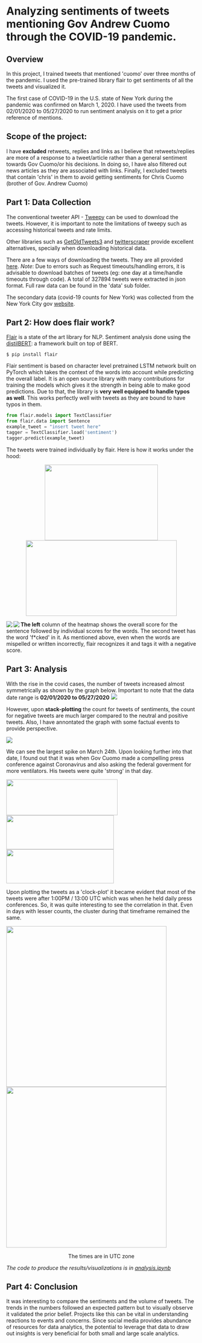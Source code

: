 Analyzing sentiments of tweets mentioning Gov Andrew Cuomo through the COVID-19 pandemic.
================

Overview
--------

In this project, I trained tweets that mentioned 'cuomo' over three months of the pandemic. I used the pre-trained library flair to get sentiments of all the tweets and visualized it.

The first case of COVID-19 in the U.S. state of New York during the pandemic was confirmed on March 1, 2020. I have used the tweets from 02/01/2020 to 05/27/2020 to run sentiment analysis on it to get a prior reference of mentions. 

Scope of the project:
--------

I have __excluded__ retweets, replies and links as I believe that retweets/replies are more of a response to a tweet/article rather than a general sentiment towards Gov Cuomo/or his decisions. In doing so, I have also filtered out news articles as they are associated with links. Finally, I excluded tweets that contain 'chris' in them to avoid getting sentiments for Chris Cuomo (brother of Gov. Andrew Cuomo)


Part 1: Data Collection
---------------------

The conventional tweeter API - [Tweepy](https://github.com/tweepy/tweepy) can be used to download the tweets. However, it is important to note the limitations of tweepy such as accessing historical tweets and rate limits. 

Other libraries such as [GetOldTweets3](https://github.com/Mottl/GetOldTweets3) and [twitterscraper](https://github.com/taspinar/twitterscraper) provide excellent alternatives, specially when downloading historical data. 

There are a few ways of downloading the tweets. They are all provided [here](https://github.com/udipbohara/Gov-cuomo/tree/master/scrapers). _Note_: Due to errors such as Request timeouts/handling errors, it is advisable to download batches of tweets (eg: one day at a time/handle timeouts through code). 
A total of 327894 tweets were extracted in json format. Full raw data can be found in the 'data' sub folder.

The secondary data (covid-19 counts for New York) was collected from the New York City gov [website](https://www1.nyc.gov/site/doh/covid/covid-19-data.page).

Part 2: How does flair work?
---------------------

[Flair](https://github.com/flairNLP/flair) is a state of the art library for NLP. Sentiment analysis done using the [distilBERT](https://arxiv.org/pdf/1910.01108.pdf): a framework built on top of BERT. 

```
$ pip install flair
```
Flair sentiment is based on character level pretrained LSTM network built on PyTorch which takes the context of the words into account while predicting the overall label. It is an open source library with many contributions for training the models which gives it the strength in being able to make good predictions. Due to that, the library is __very well equipped to handle typos as well__. This works perfectly well with tweets as they are bound to have typos in them.  
``` python
from flair.models import TextClassifier
from flair.data import Sentence
example_tweet = "insert tweet here"
tagger = TextClassifier.load('sentiment')
tagger.predict(example_tweet)
```

The tweets were trained individually by flair. Here is how it works under the hood:

<p align="center">
  <img src="images/tweet_negative_example.png" width="300" height="200"/></img>
  <img src="images/tweet_positive_example.png" width="400" height="200"/>
</img>
</p>


<img src="images/negative_example_sentiment.png" align="left"/>
</img>

<img src="images/postive_example_sentiment.png" align="left"/>
</img>

__The left__ column of the heatmap shows the overall score for the sentence followed by individual scores for the words. The second tweet has the word 'f*cked' in it. As mentioned above, even when the words are mispelled or written incorrectly, flair recognizes it and tags it with a negative score. 

Part 3: Analysis
---------------------

With the rise in the covid cases, the number of tweets increased almost symmetrically as shown by the graph below.
Important to note that the data date range  is __02/01/2020 to 05/27/2020__
<img src="images/total_first.png"></img>

However, upon __stack-plotting__ the count for tweets of sentiments, the count for negative tweets are much larger compared to the neutral and positive tweets. Also, I have annontated the graph with some factual events to provide perspective. 

<img src="images/main_plot.png"> </img>

We can see the largest spike on March 24th. Upon looking further into that date, I found out that it was when Gov Cuomo made a compelling press conference against Coronavirus and also asking the federal goverment for more ventilators. His tweets were quite 'strong' in that day. 


 <img src="images/march_24_1.png" width="295" height="95"/></img>
 <img src="images/march_24_2.png" width="285" height="90"/></img>
 <img src="images/march_24_3.png" width="285" height="90"/></img>

Upon plotting the tweets as a 'clock-plot' it became evident that most of the tweets were after 1:00PM / 13:00 UTC which was when he held daily press conferences. So, it was quite interesting to see the correlation in that. Even in days with lesser counts, the cluster during that timeframe remained the same. 

<img src="images/march_24clock.png" width="425" height="425"/></img>
<img src="images/april_11clock.png" width="425" height="425"/></img>
<p align = 'center'> The times are in UTC zone </p>

_The code to produce the results/visualizations is in [analysis.ipynb](analysis.ipynb)_

Part 4: Conclusion
---------------------

It was interesting to compare the sentiments and the volume of tweets. The trends in the numbers followed an expected pattern but to visually observe it validated the prior belief. Projects like this can be vital in understanding reactions to events and concerns. Since social media provides abundance of resources for data analytics, the potential to leverage that data to draw out insights is very beneficial for both small and large scale analytics. 


